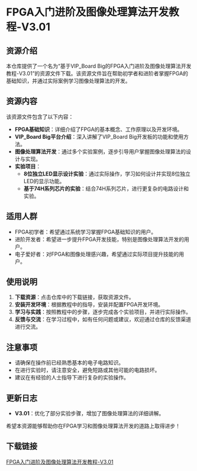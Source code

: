 # FPGA入门进阶及图像处理算法开发教程-V3.01

## 资源介绍

本仓库提供了一个名为“基于VIP_Board Big的FPGA入门进阶及图像处理算法开发教程-V3.01”的资源文件下载。该资源文件旨在帮助初学者和进阶者掌握FPGA的基础知识，并通过实际案例学习图像处理算法的开发。

## 资源内容

该资源文件包含了以下内容：

- **FPGA基础知识**：详细介绍了FPGA的基本概念、工作原理以及开发环境。
- **VIP_Board Big平台介绍**：深入讲解了VIP_Board Big开发板的功能和使用方法。
- **图像处理算法开发**：通过多个实验案例，逐步引导用户掌握图像处理算法的设计与实现。
- **实验项目**：
  - **8位独立LED显示设计实验**：通过实际操作，学习如何设计并实现8位独立LED的显示功能。
  - **基于74H系列芯片的实验**：结合74H系列芯片，进行更复杂的电路设计和实验。

## 适用人群

- FPGA初学者：希望通过系统学习掌握FPGA基础知识的用户。
- 进阶开发者：希望进一步提升FPGA开发技能，特别是图像处理算法开发的用户。
- 电子爱好者：对FPGA和图像处理感兴趣，希望通过实际项目提升技能的用户。

## 使用说明

1. **下载资源**：点击仓库中的下载链接，获取资源文件。
2. **安装开发环境**：根据教程中的指导，安装并配置FPGA开发环境。
3. **学习与实践**：按照教程中的步骤，逐步完成各个实验项目，并进行实际操作。
4. **反馈与交流**：在学习过程中，如有任何问题或建议，欢迎通过仓库的反馈渠道进行交流。

## 注意事项

- 请确保在操作前已经熟悉基本的电子电路知识。
- 在进行实验时，请注意安全，避免短路或其他可能的电路损坏。
- 建议在有经验的人士指导下进行复杂的实验操作。

## 更新日志

- **V3.01**：优化了部分实验步骤，增加了图像处理算法的详细讲解。

希望本资源能够帮助你在FPGA学习和图像处理算法开发的道路上取得进步！

## 下载链接

[FPGA入门进阶及图像处理算法开发教程-V3.01](https://pan.quark.cn/s/06e515cf5855)